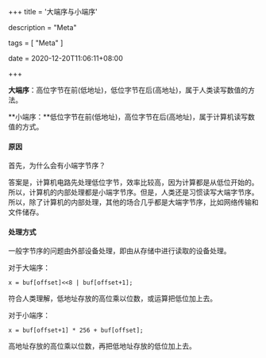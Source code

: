 +++
title = '大端序与小端序'

description = "Meta"

tags = [ "Meta" ]

date = 2020-12-20T11:06:11+08:00

+++

**大端序**：高位字节在前(低地址)，低位字节在后(高地址)，属于人类读写数值的方法。

**小端序：**低位字节在前(低地址)，高位字节在后(高地址)，属于计算机读写数值的方式。

#### 原因

首先，为什么会有小端字节序？

答案是，计算机电路先处理低位字节，效率比较高，因为计算都是从低位开始的。所以，计算机的内部处理都是小端字节序。但是，人类还是习惯读写大端字节序。所以，除了计算机的内部处理，其他的场合几乎都是大端字节序，比如网络传输和文件储存。

#### 处理方式

一般字节序的问题由外部设备处理，即由从存储中进行读取的设备处理。

对于大端序：

`x = buf[offset]<<8 | buf[offset+1];`

符合人类理解，低地址存放的高位乘以位数，或运算把低位加上去。

对于小端序：

`x = buf[offset+1] * 256 + buf[offset];`

高地址存放的高位乘以位数，再把低地址存放的低位加上去。
